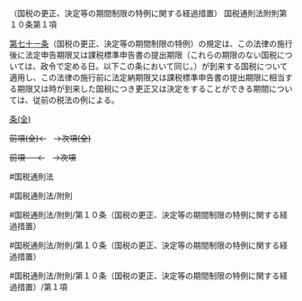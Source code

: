（国税の更正、決定等の期間制限の特例に関する経過措置）
国税通則法附則第１０条第１項

[第七十一条](国税通則法＿＿＿＿附則第７１条第１項)（国税の更正、決定等の期間制限の特例）の規定は、この法律の施行後に法定申告期限又は課税標準申告書の提出期限（これらの期限のない国税については、政令で定める日。以下この条において同じ。）が到来する国税について適用し、この法律の施行前に法定納期限又は課税標準申告書の提出期限に相当する期限又は時が到来した国税につき更正又は決定をすることができる期間については、従前の税法の例による。

[条(全)](国税通則法＿＿＿＿附則第１０条_.md)

~~前項(全)←~~　~~→次項(全)~~

~~前項 　 ←~~　~~→次項~~



#国税通則法

#国税通則法/附則

#国税通則法/附則/第１０条（国税の更正、決定等の期間制限の特例に関する経過措置）

#国税通則法/附則/第１０条（国税の更正、決定等の期間制限の特例に関する経過措置）

#国税通則法/附則/第１０条（国税の更正、決定等の期間制限の特例に関する経過措置）/第１項

